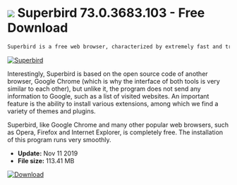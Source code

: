 # ![](https://cdn.softexe.net/static/icon/5/superbird-8989.png) Superbird 73.0.3683.103 - Free Download

```sh
Superbird is a free web browser, characterized by extremely fast and trouble-free operation. The manufacturer of this program also took care of the security of the user surfing the web and the stability of the application.
```
[![Superbird](https://gallery.dpcdn.pl/imgc/Tools/15301/g_-_420x350_1.5_-_x20130404124929_00.png)](https://softexe.net/win/internet/browsers/superbird:haha.html)

Interestingly, Superbird is based on the open source code of another browser, Google Chrome (which is why the interface of both tools is very similar to each other), but unlike it, the program does not send any information to Google, such as a list of visited websites. An important feature is the ability to install various extensions, among which we find a variety of themes and plugins.
 
 Superbird, like Google Chrome and many other popular web browsers, such as Opera, Firefox and Internet Explorer, is completely free. The installation of this program runs very smoothly.


- **Update:** Nov 11 2019
- **File size:** 113.41 MB

[![Download](https://cdn.softexe.net/static/img/download.png)](https://softexe.net/win/internet/browsers/superbird:haha.html)

